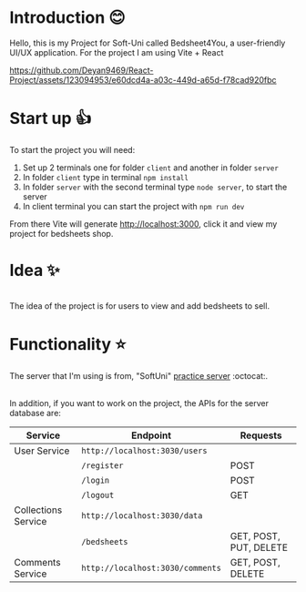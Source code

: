 # Introduction :blush:
Hello, this is my Project for Soft-Uni called Bedsheet4You, a user-friendly UI/UX application.
For the project I am using Vite + React

https://github.com/Deyan9469/React-Project/assets/123094953/e60dcd4a-a03c-449d-a65d-f78cad920fbc

# Start up :thumbsup:
To start the project you will need:
1. Set up 2 terminals one for folder `client` and another in folder `server`
2. In folder `client` type in terminal `npm install`
3. In folder `server` with the second terminal type `node server`, to start the server
4. In client terminal you can start the project with `npm run dev`

From there Vite will generate <http://localhost:3000>, click it and view my project for bedsheets shop.

# Idea :sparkles:
   <br> The idea of the project is for users to view and add bedsheets to sell.

# Functionality :star:
The server that I'm using is from, "SoftUni" [practice server]( https://github.com/softuni-practice-server/softuni-practice-server) :octocat:. 

<br> In addition, if you want to work on the project, the APIs for the server database are:
<br>


| Service           | Endpoint                    | Requests      |
|-------------------|-----------------------------|---------------|
| User Service      | `http://localhost:3030/users` |               |
|                   | `/register`                   | POST          |
|                   | `/login`                      | POST          |
|                   | `/logout`                     | GET           |
| Collections Service | `http://localhost:3030/data` |               |
|                     | `/bedsheets`                  | GET, POST, PUT, DELETE |
| Comments Service  | `http://localhost:3030/comments` | GET, POST, DELETE |
